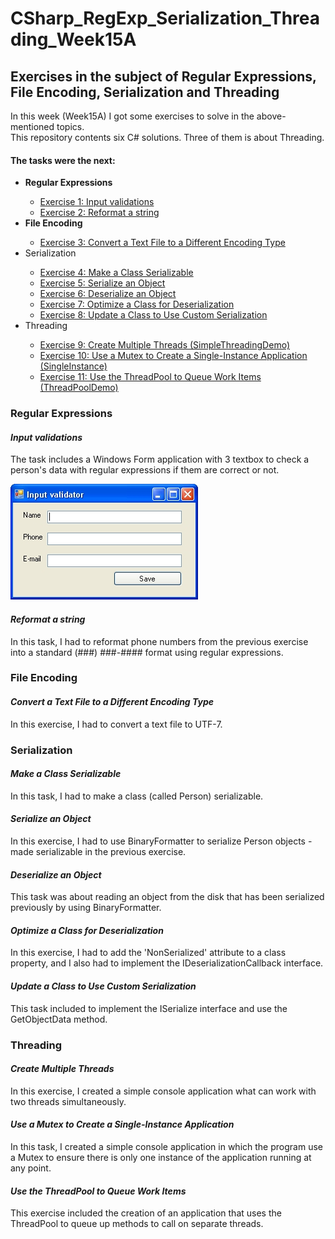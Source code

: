 # CSharp_RegExp_Serialization_Threading_Week15A

<h2>Exercises in the subject of Regular Expressions, File Encoding, Serialization and Threading</h2>

<p>In this week (Week15A) I got some exercises to solve in the above-mentioned topics.<br />
This repository contents six C# solutions. Three of them is about Threading.</p>

<h4>The tasks were the next:</h4>

<ul>
  <li><b>Regular Expressions</b></li>
  <ul>
    <li><a href="#ex1">Exercise 1: Input validations</a></li>
	<li><a href="#ex2">Exercise 2: Reformat a string</a></li>
  </ul>
  <li><b>File Encoding</b></li>
  <ul>
    <li><a href="#ex3">Exercise 3: Convert a Text File to a Different Encoding Type</a></li>
  </ul>
  <li>Serialization</li>
  <ul>
    <li><a href="#ex4">Exercise 4: Make a Class Serializable</a></li>
	<li><a href="#ex5">Exercise 5: Serialize an Object</a></li>
	<li><a href="#ex6">Exercise 6: Deserialize an Object</a></li>
	<li><a href="#ex7">Exercise 7: Optimize a Class for Deserialization</a></li>
	<li><a href="#ex8">Exercise 8: Update a Class to Use Custom Serialization</a></li>
  </ul>
  <li>Threading</li>
  <ul>
    <li><a href="#ex9">Exercise 9: Create Multiple Threads (SimpleThreadingDemo)</a></li>
	<li><a href="#ex10">Exercise 10: Use a Mutex to Create a Single-Instance Application (SingleInstance)</a></li>
	<li><a href="#ex11">Exercise 11: Use the ThreadPool to Queue Work Items (ThreadPoolDemo)</a></li>
  </ul>	  
</ul>

<h3>Regular Expressions</h3>

<h4 id="ex1"><i>Input validations</i></h4>
<p>The task includes a Windows Form application with 3 textbox to check a person's data with regular expressions if them are correct or not.</p>
<img src="RegExp/regex_input_validator_form.png" />

<h4 id="ex2"><i>Reformat a string</i></h4>
<p>In this task, I had to reformat phone numbers from the previous exercise into a standard (###) ###-#### format using regular expressions.</p>

<h3>File Encoding</h3>

<h4 id="ex3"><i>Convert a Text File to a Different Encoding Type</i></h4>
<p>In this exercise, I had to convert a text file to UTF-7.</p>

<h3>Serialization</h3>

<h4 id="ex4"><i>Make a Class Serializable</i></h4>
<p>In this task, I had to make a class (called Person) serializable. </p>

<h4 id="ex5"><i>Serialize an Object</i></h4>
<p>In this exercise, I had to use BinaryFormatter to serialize Person objects - made serializable in the previous exercise. </p>

<h4 id="ex6"><i>Deserialize an Object</i></h4>
<p>This task was about reading an object from the disk that has been serialized previously by using BinaryFormatter.</p>

<h4 id="ex7"><i>Optimize a Class for Deserialization</i></h4>
<p>In this exercise, I had to add the 'NonSerialized' attribute to a class property, and I also had to implement the IDeserializationCallback interface.</p>

<h4 id="ex8"><i>Update a Class to Use Custom Serialization</i></h4>
<p>This task included to implement the ISerialize interface and use the GetObjectData method.</p>

<h3>Threading</h3>

<h4 id="ex9"><i>Create Multiple Threads</i></h4>
<p>In this exercise, I created a simple console application what can work with two threads simultaneously.</p>

<h4 id="ex10"><i>Use a Mutex to Create a Single-Instance Application</i></h4>
<p>In this task, I created a simple console application in which the program use a Mutex to ensure there is only one instance of the application running at any point.</p>

<h4 id="ex11"><i>Use the ThreadPool to Queue Work Items</i></h4>
<p>This exercise included the creation of an application that uses the ThreadPool to queue up methods to call on separate threads.</p>